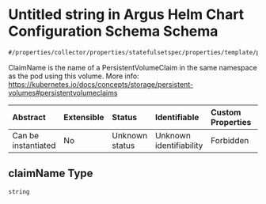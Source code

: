 # Untitled string in Argus Helm Chart Configuration Schema Schema

```txt
#/properties/collector/properties/statefulsetspec/properties/template/properties/spec/properties/volumes/items/properties/persistentvolumeclaim/properties/claimname#/properties/collector/properties/statefulsetSpec/properties/template/properties/spec/properties/volumes/items/properties/persistentVolumeClaim/properties/claimName
```

ClaimName is the name of a PersistentVolumeClaim in the same namespace as the pod using this volume. More info: <https://kubernetes.io/docs/concepts/storage/persistent-volumes#persistentvolumeclaims>

| Abstract            | Extensible | Status         | Identifiable            | Custom Properties | Additional Properties | Access Restrictions | Defined In                                                        |
| :------------------ | :--------- | :------------- | :---------------------- | :---------------- | :-------------------- | :------------------ | :---------------------------------------------------------------- |
| Can be instantiated | No         | Unknown status | Unknown identifiability | Forbidden         | Allowed               | none                | [values.schema.json\*](values.schema.json "open original schema") |

## claimName Type

`string`
